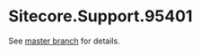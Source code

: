 # Sitecore.Support.95401

See [master branch](https://github.com/sitecoresupport/Sitecore.Support.95401) for details.